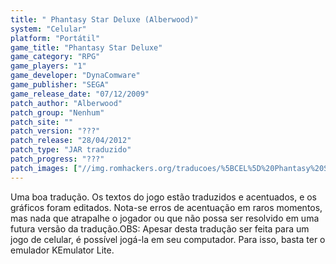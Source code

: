 ```yaml
---
title: " Phantasy Star Deluxe (Alberwood)"
system: "Celular"
platform: "Portátil"
game_title: "Phantasy Star Deluxe"
game_category: "RPG"
game_players: "1"
game_developer: "DynaComware"
game_publisher: "SEGA"
game_release_date: "07/12/2009"
patch_author: "Alberwood"
patch_group: "Nenhum"
patch_site: ""
patch_version: "???"
patch_release: "28/04/2012"
patch_type: "JAR traduzido"
patch_progress: "???"
patch_images: ["//img.romhackers.org/traducoes/%5BCEL%5D%20Phantasy%20Star%20Deluxe%20-%20Alberwood%20-%201.png","//img.romhackers.org/traducoes/%5BCEL%5D%20Phantasy%20Star%20Deluxe%20-%20Alberwood%20-%202.png","//img.romhackers.org/traducoes/%5BCEL%5D%20Phantasy%20Star%20Deluxe%20-%20Alberwood%20-%203.png"]
---
```

Uma boa tradução. Os textos do jogo estão traduzidos e acentuados, e os gráficos foram editados. Nota-se erros de acentuação em raros momentos, mas nada que atrapalhe o jogador ou que não possa ser resolvido em uma futura versão da tradução.OBS: Apesar desta tradução ser feita para um jogo de celular, é possível jogá-la em seu computador. Para isso, basta ter o emulador KEmulator Lite.